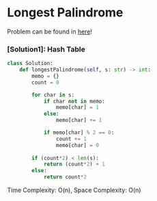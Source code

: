 # Longest Palindrome

Problem can be found in [here](https://leetcode.com/problems/longest-palindrome)!

### [Solution1]: Hash Table

```python
class Solution:
    def longestPalindrome(self, s: str) -> int:
        memo = {}
        count = 0

        for char in s:
            if char not in memo:
                memo[char] = 1
            else:
                memo[char] += 1

            if memo[char] % 2 == 0:
                count += 1
                memo[char] = 0
                
        if (count*2) < len(s):
            return (count*2) + 1
        else:
            return count*2
```

Time Complexity: O(n), Space Complexity: O(n)